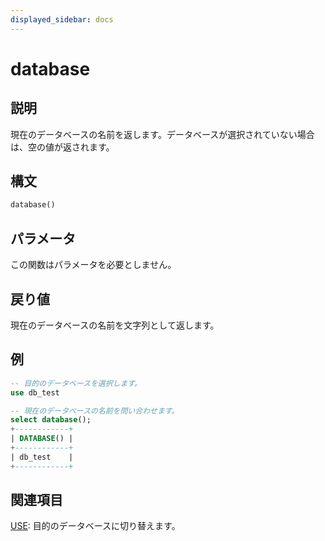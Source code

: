 ```yaml
---
displayed_sidebar: docs
---
```


# database

## 説明

現在のデータベースの名前を返します。データベースが選択されていない場合は、空の値が返されます。

## 構文

```Haskell
database()
```

## パラメータ

この関数はパラメータを必要としません。

## 戻り値

現在のデータベースの名前を文字列として返します。

## 例

```sql
-- 目的のデータベースを選択します。
use db_test

-- 現在のデータベースの名前を問い合わせます。
select database();
+------------+
| DATABASE() |
+------------+
| db_test    |
+------------+
```

## 関連項目

 [USE](../../sql-statements/data-definition/USE.md): 目的のデータベースに切り替えます。
